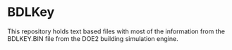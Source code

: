 # BDLKey
This repository holds text based files with most of the information from the BDLKEY.BIN file from the DOE2 building simulation engine.
